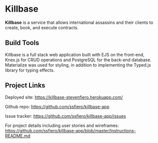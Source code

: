 # Killbase

**Killbase** is a service that allows international assassins and their clients to create, book, and execute contracts.

## Build Tools

Killbase is a full stack web application built with EJS on the front-end, Knex.js for CRUD operations and PostgreSQL for the back-end database. Materialize was used for styling, in addition to implementing the Typed.js library for typing effects.

## Project Links

Deployed site: https://killbase-stevenfiero.herokuapp.com/

Github repo: https://github.com/ssfiero/killbase-app

Issue tracker: https://github.com/ssfiero/killbase-app/issues

For project details including user stories and wireframes: https://github.com/ssfiero/killbase-app/blob/master/Instructions-README.md
